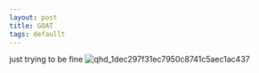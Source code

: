 ```yaml
---
layout: post
title: GOAT
tags: defaullt
---
```

just trying to be fine
![qhd_1dec297f31ec7950c8741c5aec1ac437](https://user-images.githubusercontent.com/83229543/117212002-a57ba700-adf1-11eb-8bb6-65b1dc605c51.jpg)
